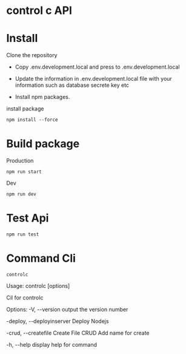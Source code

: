 # control c API

# Install

Clone the repository

- Copy .env.development.local and press to .env.development.local

- Update the information in .env.development.local file with your information such as database secrete key etc

- Install npm packages.

install package
```
npm install --force
```

# Build package 

Production
```
npm run start
```
Dev
```
npm run dev
```

# Test Api 
```
npm run test
```

# Command Cli
```
controlc
```
Usage: controlc [options]

Cil for controlc

Options:
  -V, --version               output the version number
  
  -deploy, --deployinserver   Deploy Nodejs
  
  -crud, --createfile <name>  Create File CRUD Add name for create
  
  -h, --help                  display help for command
  
  

